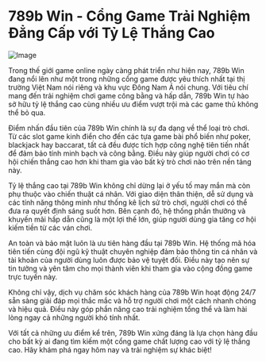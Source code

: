 # 789b Win - Cổng Game Trải Nghiệm Đẳng Cấp với Tỷ Lệ Thắng Cao

![Image](https://github.com/user-attachments/assets/bd51ea9f-0666-407b-a7a7-98ead6de688c)

Trong thế giới game online ngày càng phát triển như hiện nay, 789b Win đang nổi lên như một trong những cổng game được yêu thích nhất tại thị trường Việt Nam nói riêng và khu vực Đông Nam Á nói chung. Với tiêu chí mang đến trải nghiệm chơi game công bằng và hấp dẫn, 789b Win tự hào sở hữu tỷ lệ thắng cao cùng nhiều ưu điểm vượt trội mà các game thủ không thể bỏ qua.

Điểm nhấn đầu tiên của 789b Win chính là sự đa dạng về thể loại trò chơi. Từ các slot game kinh điển cho đến các tựa game bài phổ biến như poker, blackjack hay baccarat, tất cả đều được tích hợp công nghệ tiên tiến nhất để đảm bảo tính minh bạch và công bằng. Điều này giúp người chơi có cơ hội chiến thắng cao hơn khi tham gia vào bất kỳ trò chơi nào trên nền tảng này.

Tỷ lệ thắng cao tại 789b Win không chỉ dừng lại ở yếu tố may mắn mà còn phụ thuộc vào chiến thuật cá nhân. Với giao diện thân thiện, dễ sử dụng và các tính năng thông minh như thống kê lịch sử trò chơi, người chơi có thể đưa ra quyết định sáng suốt hơn. Bên cạnh đó, hệ thống phần thưởng và khuyến mãi hấp dẫn cũng là một lợi thế lớn, giúp người dùng gia tăng cơ hội kiếm tiền từ các ván chơi.

An toàn và bảo mật luôn là ưu tiên hàng đầu tại 789b Win. Hệ thống mã hóa tiên tiến cùng đội ngũ kỹ thuật chuyên nghiệp đảm bảo thông tin cá nhân và tài khoản của người dùng luôn được bảo vệ tuyệt đối. Điều này tạo nên sự tin tưởng và yên tâm cho mọi thành viên khi tham gia vào cộng đồng game trực tuyến này.

Không chỉ vậy, dịch vụ chăm sóc khách hàng của 789b Win hoạt động 24/7 sẵn sàng giải đáp mọi thắc mắc và hỗ trợ người chơi một cách nhanh chóng và hiệu quả. Điều này góp phần nâng cao trải nghiệm tổng thể và làm hài lòng ngay cả những người khó tính nhất.

Với tất cả những ưu điểm kể trên, 789b Win xứng đáng là lựa chọn hàng đầu cho bất kỳ ai đang tìm kiếm một cổng game chất lượng cao với tỷ lệ thắng cao. Hãy khám phá ngay hôm nay và trải nghiệm sự khác biệt!